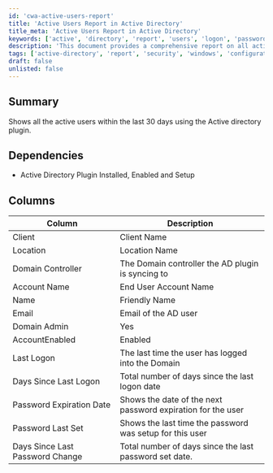 ```yaml
---
id: 'cwa-active-users-report'
title: 'Active Users Report in Active Directory'
title_meta: 'Active Users Report in Active Directory'
keywords: ['active', 'directory', 'report', 'users', 'logon', 'password', 'expiration', 'status']
description: 'This document provides a comprehensive report on all active users within the last 30 days using the Active Directory plugin. It includes details such as account status, last logon time, and password information, ensuring administrators have valuable insights into user activity and security.'
tags: ['active-directory', 'report', 'security', 'windows', 'configuration']
draft: false
unlisted: false
---
```

## Summary

Shows all the active users within the last 30 days using the Active directory plugin.

## Dependencies

- Active Directory Plugin Installed, Enabled and Setup

## Columns

| Column                        | Description                                               |
|-------------------------------|-----------------------------------------------------------|
| Client                        | Client Name                                              |
| Location                      | Location Name                                            |
| Domain Controller             | The Domain controller the AD plugin is syncing to        |
| Account Name                  | End User Account Name                                    |
| Name                          | Friendly Name                                           |
| Email                         | Email of the AD user                                    |
| Domain Admin                  | Yes | No if the user is a Domain Admin                   |
| AccountEnabled                | Enabled | Disabled depending on the User's status         |
| Last Logon                   | The last time the user has logged into the Domain       |
| Days Since Last Logon        | Total number of days since the last logon date          |
| Password Expiration Date      | Shows the date of the next password expiration for the user |
| Password Last Set             | Shows the last time the password was setup for this user |
| Days Since Last Password Change| Total number of days since the last password set date.  |




